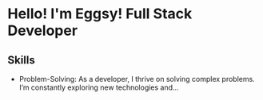 # Hello! I'm Eggsy! Full Stack Developer
## Skills
- Problem-Solving: As a developer, I thrive on solving complex problems. I’m constantly exploring new technologies and...
